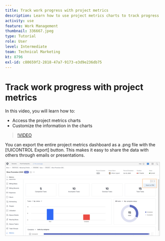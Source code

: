 ```yaml
---
title: Track work progress with project metrics
description: Learn how to use project metrics charts to track progress on project work in [!DNL  Workfront].
activity: use
feature: Work Management
thumbnail: 336667.jpeg
type: Tutorial
role: User
level: Intermediate
team: Technical Marketing
kt: 8796
exl-id: c80659f2-2818-47a7-9173-e3d9e236db75
---
```

# Track work progress with project metrics

In this video, you will learn how to:

* Access the project metrics charts
* Customize the information in the charts

>[!VIDEO](https://video.tv.adobe.com/v/336667/?quality=12)

You can export the entire project metrics dashboard as a .png file with the [!UICONTROL Export] button. This makes it easy to share the data with others through emails or presentations.

![Exported project metrics page](assets/planner-fund-metrics-export.png)

<!---
Overview of project metrics
--->
